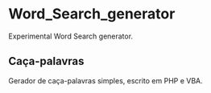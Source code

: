 # Word_Search_generator

Experimental Word Search generator.

## Caça-palavras

Gerador de caça-palavras simples, escrito em PHP e VBA.

